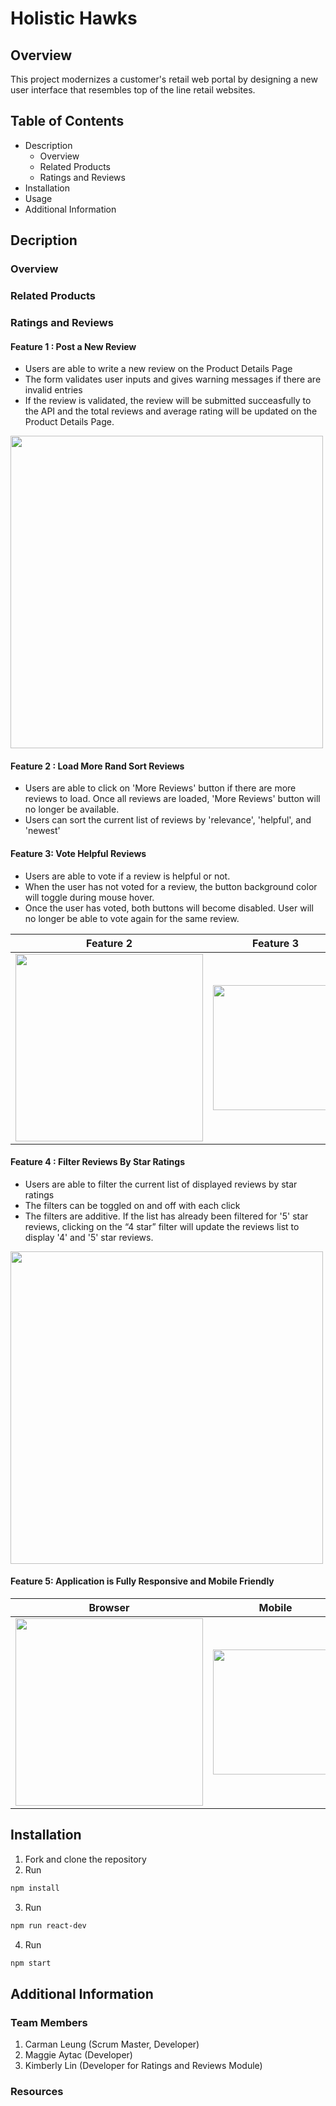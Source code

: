 # Holistic Hawks

## Overview
This project modernizes a customer's retail web portal by designing a new user interface that resembles top of the line retail websites.


## Table of Contents
- Description
   - Overview
   - Related Products
   - Ratings and Reviews
- Installation
- Usage
- Additional Information

## Decription
### Overview



### Related Products



### Ratings and Reviews
#### Feature 1 : Post a New Review
- Users are able to write a new review on the Product Details Page
- The form validates user inputs and gives warning messages if there are invalid entries
- If the review is validated, the review will be submitted succeasfully to the API and the total reviews and average rating will be updated on the Product Details Page.
<img src="http://g.recordit.co/6Yp3tuhmVY.gif" width = '500px'/>

#### Feature 2 : Load More Rand Sort Reviews
- Users are able to click on 'More Reviews' button if there are more reviews to load. Once all reviews are loaded, 'More Reviews' button will no longer be available.
- Users can sort the current list of reviews by 'relevance', 'helpful', and 'newest'
<!-- <img src="http://g.recordit.co/ik5JeapTeY.gif" width = '500px'/> -->

#### Feature 3: Vote Helpful Reviews
-  Users are able to vote if a review is helpful or not.
-  When the user has not voted for a review, the button background color will toggle during mouse hover.
-  Once the user has voted, both buttons will become disabled. User will no longer be able to vote again for the same review.

Feature 2        |  Feature 3
:-------------------------:|:-------------------------:
<img src="http://g.recordit.co/ik5JeapTeY.gif" width = '300px'/> |  <img src="http://g.recordit.co/4pF32kzgcz.gif" width = '200px'/>

<!-- <img src="http://g.recordit.co/4pF32kzgcz.gif" width = '400px'/> -->

#### Feature 4 : Filter Reviews By Star Ratings
-  Users are able to filter the current list of displayed reviews by star ratings
-  The filters can be toggled on and off with each click
-  The filters are additive.  If the list has already been filtered for '5' star reviews, clicking on the “4 star” filter will update the reviews list to display '4' and '5' star reviews.
<img src="http://g.recordit.co/wv7FqbuP25.gif" width = '500px'/>


#### Feature 5: Application is Fully Responsive and Mobile Friendly
Browser          |  Mobile
:-------------------------:|:-------------------------:
<img src="http://g.recordit.co/rzvrfRdkYu.gif" width = '300px' />  |  <img src="http://g.recordit.co/u3UeRiIDl9.gif" width = '200px' />


## Installation
1. Fork and clone the repository
2. Run
```bash
npm install
```
3. Run
```bash
npm run react-dev
```
4. Run
```bash
npm start
```


## Additional Information
### Team Members
1. Carman Leung (Scrum Master, Developer)
2. Maggie Aytac (Developer)
3. Kimberly Lin (Developer for Ratings and Reviews Module)

### Resources
